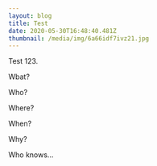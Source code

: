 ```yaml
---
layout: blog
title: Test
date: 2020-05-30T16:48:40.481Z
thumbnail: /media/img/6a66idf7ivz21.jpg
---
```

Test 123.

Wbat?

Who?

Where?

When?

Why?



Who knows...
